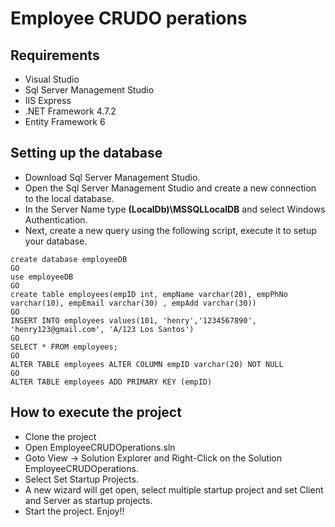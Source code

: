 # Employee CRUDO perations

## Requirements
* Visual Studio
* Sql Server Management Studio
* IIS Express 
* .NET Framework 4.7.2
* Entity Framework 6

## Setting up the database
* Download Sql Server Management Studio.
* Open the Sql Server Management Studio and create a new connection to the local database.
* In the Server Name type **(LocalDb)\MSSQLLocalDB** and select Windows Authentication.
* Next, create a new query using the following script, execute it to setup your database.

````
create database employeeDB
GO
use employeeDB
GO
create table employees(empID int, empName varchar(20), empPhNo varchar(10), empEmail varchar(30) , empAdd varchar(30))
GO
INSERT INTO employees values(101, 'henry','1234567890', 'henry123@gmail.com', 'A/123 Los Santos')
GO
SELECT * FROM employees;
GO
ALTER TABLE employees ALTER COLUMN empID varchar(20) NOT NULL
GO
ALTER TABLE employees ADD PRIMARY KEY (empID)
````

## How to execute the project
* Clone the project
* Open EmployeeCRUDOperations.sln
* Goto View -> Solution Explorer and Right-Click on the Solution EmployeeCRUDOperations.
* Select Set Startup Projects. 
* A new wizard will get open, select multiple startup project and set Client and Server as startup projects.
* Start the project. Enjoy!!
